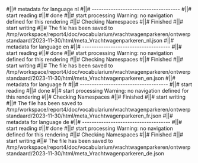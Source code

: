#||# metadata for language nl
#||# -------------------------------------
#||# start reading
#||# done
#||# start processing
Warning: no navigation defined for this rendering
#||# Checking Namespaces
#||# Finished
#||# start writing
#||# The file has been saved to /tmp/workspace/report4/doc/vocabularium/vrachtwagenparkeren/ontwerpstandaard/2023-11-30/html/meta_Vrachtwagenparkeren_nl.json
#||# metadata for language en
#||# -------------------------------------
#||# start reading
#||# done
#||# start processing
Warning: no navigation defined for this rendering
#||# Checking Namespaces
#||# Finished
#||# start writing
#||# The file has been saved to /tmp/workspace/report4/doc/vocabularium/vrachtwagenparkeren/ontwerpstandaard/2023-11-30/html/meta_Vrachtwagenparkeren_en.json
#||# metadata for language fr
#||# -------------------------------------
#||# start reading
#||# done
#||# start processing
Warning: no navigation defined for this rendering
#||# Checking Namespaces
#||# Finished
#||# start writing
#||# The file has been saved to /tmp/workspace/report4/doc/vocabularium/vrachtwagenparkeren/ontwerpstandaard/2023-11-30/html/meta_Vrachtwagenparkeren_fr.json
#||# metadata for language de
#||# -------------------------------------
#||# start reading
#||# done
#||# start processing
Warning: no navigation defined for this rendering
#||# Checking Namespaces
#||# Finished
#||# start writing
#||# The file has been saved to /tmp/workspace/report4/doc/vocabularium/vrachtwagenparkeren/ontwerpstandaard/2023-11-30/html/meta_Vrachtwagenparkeren_de.json
